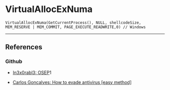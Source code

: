 # VirtualAllocExNuma

```
VirtualAllocExNuma(GetCurrentProcess(), NULL, shellcodeSize, MEM_RESERVE | MEM_COMMIT, PAGE_EXECUTE_READWRITE,0) // Windows
```

---
## References

### Github

- [In3x0rabl3: OSEP](https://github.com/In3x0rabl3/OSEP)1

- [Carlos Goncalves: How to evade antivirus [easy method]](https://medium.com/@carlosprincipal1/how-to-bypass-antivirus-av-2020-easy-method-69749892928b)